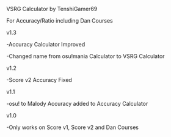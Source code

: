 VSRG Calculator by TenshiGamer69

For Accuracy/Ratio including Dan Courses

v1.3

-Accuracy Calculator Improved

-Changed name from osu!mania Calculator to VSRG Calculator

v1.2

-Score v2 Accuracy Fixed

v1.1

-osu! to Malody Accuracy added to Accuracy Calculator

v1.0

-Only works on Score v1, Score v2 and Dan Courses
